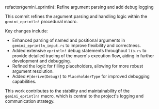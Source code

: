 refactor(gemini_eprintln): Refine argument parsing and add debug logging

This commit refines the argument parsing and handling logic within the `gemini_eprintln!` procedural macro.

Key changes include:
- Enhanced parsing of named and positional arguments in `gemini_eprintln_input.rs` to improve flexibility and correctness.
- Added extensive `eprintln!` debug statements throughout `lib.rs` to provide detailed tracing of the macro's execution flow, aiding in further development and debugging.
- Refined the logic for filling placeholders, allowing for more robust argument resolution.
- Added `#[derive(Debug)]` to `PlaceholderType` for improved debugging capabilities.

This work contributes to the stability and maintainability of the `gemini_eprintln!` macro, which is central to the project's logging and communication strategy.
